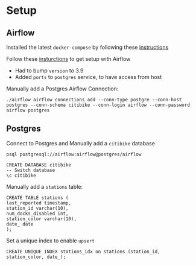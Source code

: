 # Setup
## Airflow
Installed the latest `docker-compose` by following these [instructions](https://docs.docker.com/compose/install/)

Follow these [insturctions](https://airflow.apache.org/docs/apache-airflow/stable/start/docker.html#) to get setup with Airflow
* Had to bump `version` to 3.9
* Added `ports` to `postgres` service, to have access from host

Manually add a Postgres Airflow Connection:
```shell
./airflow airflow connections add --conn-type postgre --conn-host postgres --conn-schema citibike --conn-login airflow --conn-password airflow postgres
```

## Postgres

Connect to Postgres and Manually add a `citibike` database
```shell
psql postgresql://airflow:airflow@postgres/airflow
```
```postgresql
CREATE DATABASE citibike
-- Switch database
\c citibike
```

Manually add a `stations` table:
```postgresql
CREATE TABLE stations (
last_reported timestamp,
station_id varchar(10),
num_docks_disabled int,
station_color varchar(10),
date_ date
);
```
Set a unique index to enable `upsert`
```postgresql
CREATE UNIQUE INDEX stations_idx on stations (station_id, station_color, date_);
```